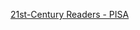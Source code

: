 [21st-Century Readers - PISA](https://www.oecd.org/pisa/publications/21st-century-readers-a83d84cb-en.htm)